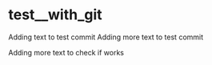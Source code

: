 # test__with_git

Adding text to test commit
Adding more text to test commit

Adding more text to check if works